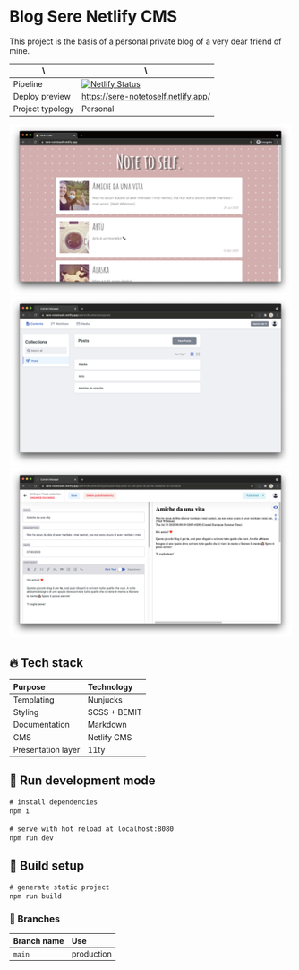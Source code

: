 # Blog Sere Netlify CMS

This project is the basis of a personal private blog of a very dear friend of mine.

| \                | \                                                                                                                                                                    |
|------------------|----------------------------------------------------------------------------------------------------------------------------------------------------------------------|
| Pipeline         | [![Netlify Status](https://api.netlify.com/api/v1/badges/60102f12-55a3-46b8-a5ca-0641e7abf86d/deploy-status)](https://app.netlify.com/sites/sere-notetoself/deploys) |
| Deploy preview   | https://sere-notetoself.netlify.app/                                                                                                                                 |
| Project typology | Personal                                                                                                                                                             |

![project preview 1](docs/project-preview-1.png)
![project preview 2](docs/project-preview-2.png)
![project preview 3](docs/project-preview-3.png)

## 🔥 Tech stack

| Purpose            | Technology   |
|:-------------------|:-------------|
| Templating         | Nunjucks     |
| Styling            | SCSS + BEMIT |
| Documentation      | Markdown     |
| CMS                | Netlify CMS  |
| Presentation layer | 11ty         |

## 🌊 Run development mode

```shell
# install dependencies
npm i

# serve with hot reload at localhost:8080
npm run dev
```

## 🧳 Build setup

```shell
# generate static project
npm run build
```

### 🌿 Branches

| Branch name | Use        |
|:------------|:-----------|
| `main`      | production |
